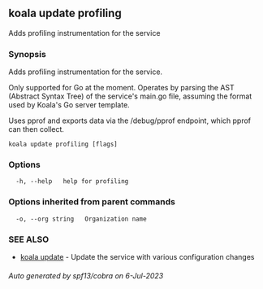 ## koala update profiling

Adds profiling instrumentation for the service

### Synopsis

Adds profiling instrumentation for the service.

Only supported for Go at the moment. Operates by parsing the AST (Abstract
Syntax Tree) of the service's main.go file, assuming the format used by
Koala's Go server template.

Uses pprof and exports data via the /debug/pprof endpoint, which pprof can then 
collect.

```
koala update profiling [flags]
```

### Options

```
  -h, --help   help for profiling
```

### Options inherited from parent commands

```
  -o, --org string   Organization name
```

### SEE ALSO

* [koala update](koala_update.md)	 - Update the service with various configuration changes

###### Auto generated by spf13/cobra on 6-Jul-2023
